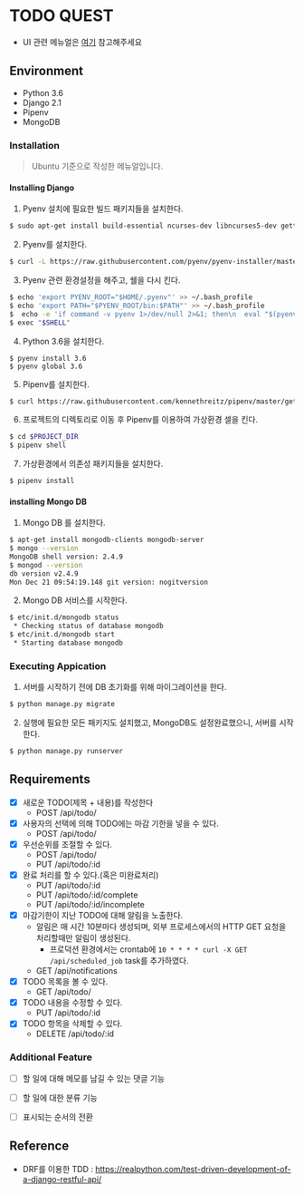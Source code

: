 # TODO QUEST

* UI 관련 메뉴얼은 [여기](https://github.com/malkoG/TodoQuest/wiki) 참고해주세요

## Environment

* Python 3.6
* Django 2.1
* Pipenv
* MongoDB

### Installation

> Ubuntu 기준으로 작성한 메뉴얼입니다.

#### Installing Django
1. Pyenv 설치에 필요한 빌드 패키지들을 설치한다.
```sh
$ sudo apt-get install build-essential ncurses-dev libncurses5-dev gettext autoconf cmake automake libevent-dev zlib1g-dev libbz2-dev libssl-dev libreadline-dev libffi-dev libsqlite3-dev pkg-config
```

2. Pyenv를 설치한다.
```sh
$ curl -L https://raw.githubusercontent.com/pyenv/pyenv-installer/master/bin/pyenv-installer | bash
```

3. Pyenv 관련 환경설정을 해주고, 쉘을 다시 킨다.
```sh
$ echo 'export PYENV_ROOT="$HOME/.pyenv"' >> ~/.bash_profile
$ echo 'export PATH="$PYENV_ROOT/bin:$PATH"' >> ~/.bash_profile
$  echo -e 'if command -v pyenv 1>/dev/null 2>&1; then\n  eval "$(pyenv init -)"\nfi' >> ~/.bash_profile
$ exec "$SHELL"
```

4. Python 3.6을 설치한다.
```
$ pyenv install 3.6
$ pyenv global 3.6
```

5. Pipenv를 설치한다.
```sh
$ curl https://raw.githubusercontent.com/kennethreitz/pipenv/master/get-pipenv.py | python
```

6. 프로젝트의 디렉토리로 이동 후 Pipenv를 이용하여 가상환경 셀을 킨다.
```sh
$ cd $PROJECT_DIR
$ pipenv shell
```

7. 가상환경에서 의존성 패키지들을 설치한다.
```sh
$ pipenv install
```

#### installing Mongo DB

1. Mongo DB 를 설치한다.
```sh
$ apt-get install mongodb-clients mongodb-server
$ mongo --version
MongoDB shell version: 2.4.9
$ mongod --version
db version v2.4.9
Mon Dec 21 09:54:19.148 git version: nogitversion
```

2. Mongo DB 서비스를 시작한다.
```sh
$ etc/init.d/mongodb status
 * Checking status of database mongodb                                              [fail]
$ etc/init.d/mongodb start
 * Starting database mongodb                                                        [ OK ]
```

### Executing Appication 
1. 서버를 시작하기 전에 DB 초기화를 위해 마이그레이션을 한다.
```sh
$ python manage.py migrate
```

2. 실행에 필요한 모든 패키지도 설치했고, MongoDB도 설정완료했으니, 서버를 시작한다.
```sh
$ python manage.py runserver
```

## Requirements

* [x] 새로운 TODO(제목 + 내용)를 작성한다
    * POST /api/todo/
* [x] 사용자의 선택에 의해 TODO에는 마감 기한을 넣을 수 있다.
    * POST /api/todo/
* [x] 우선순위를 조절할 수 있다.
    * POST /api/todo/
    * PUT  /api/todo/:id
* [x] 완료 처리를 할 수 있다.(혹은 미완료처리)
    * PUT  /api/todo/:id
    * PUT  /api/todo/:id/complete
    * PUT  /api/todo/:id/incomplete
* [x] 마감기한이 지난 TODO에 대해 알림을 노출한다.
    * 알림은 매 시간 10분마다 생성되며, 외부 프로세스에서의 HTTP GET 요청을 처리할때만 알림이 생성된다.
        * 프로덕션 환경에서는 crontab에 `10 * * * * curl -X GET /api/scheduled_job` task를 추가하였다.
    * GET  /api/notifications
* [x] TODO 목록을 볼 수 있다.
    * GET  /api/todo/
* [x] TODO 내용을 수정할 수 있다.
    * PUT  /api/todo/:id
* [x] TODO 항목을 삭제할 수 있다.
    * DELETE /api/todo/:id

### Additional Feature
* [ ] 할 일에 대해 메모를 남길 수 있는 댓글 기능
* [ ] 할 일에 대한 분류 기능
* [ ] 표시되는 순서의 전환


## Reference

* DRF를 이용한 TDD : https://realpython.com/test-driven-development-of-a-django-restful-api/
